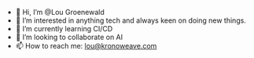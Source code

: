 - 👋 Hi, I’m @Lou Groenewald
- 👀 I’m interested in anything tech and always keen on doing new things.
- 🌱 I’m currently learning CI/CD
- 💞️ I’m looking to collaborate on AI
- 📫 How to reach me: lou@kronoweave.com

<!---
Lou610/Lou610 is a ✨ special ✨ repository because its `README.md` (this file) appears on your GitHub profile.
You can click the Preview link to take a look at your changes.
--->
